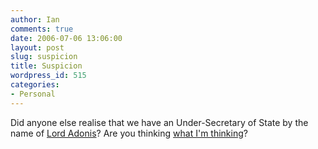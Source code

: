 ```yaml
---
author: Ian
comments: true
date: 2006-07-06 13:06:00
layout: post
slug: suspicion
title: Suspicion
wordpress_id: 515
categories:
- Personal
---
```


Did anyone else realise that we have an Under-Secretary of State by the name of <a href="http://en.wikipedia.org/wiki/Andrew_Adonis">Lord Adonis</a>?  Are you thinking <a href="http://en.wikipedia.org/wiki/Disgaea_characters#Mid_Boss">what I'm thinking</a>?
